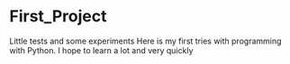# First_Project
Little tests and some experiments
Here is my first tries with programming with Python.
I hope to learn a lot and very quickly
